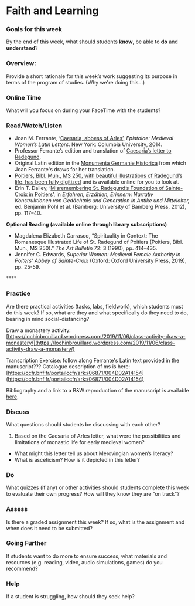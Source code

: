 # Faith and Learning

### Goals for this week

By the end of this week, what should students **know**, be able to **do** and **understand**?

### Overview:

Provide a short rationale for this week’s work suggesting its purpose in terms of the program of studies. \(Why we're doing this...\)

### **Online Time**

What will you focus on during your FaceTime with the students?

### Read/Watch/Listen

* Joan M. Ferrante, ‘[Caesaria, abbess of Arles’](https://epistolae.ctl.columbia.edu/woman/25209.html), _Epistolae: Medieval Women’s Latin Letters_. New York: Columbia University, 2014.
* Professor Ferrante’s edition and translation of [Caesaria’s letter to Radegund](https://epistolae.ctl.columbia.edu/letter/915.html).
* Original Latin edition in the [Monumenta Germanie Historica](https://www.dmgh.de/mgh_epp_3/index.htm#page/450/mode/1up) from which Joan Ferrante's draws for her translation. 
* [Poitiers, Bibl. Mun., MS 250, with beautiful illustrations of Radegund’s life, has been fully digitized](https://www.bm-poitiers.fr/Default/digital-viewer/c-1117076) and is available online for you to look at. 
* Erin T. Dailey, ‘[Misremembering St. Radegund’s Foundation of Sainte-Croix in Poitiers’](https://d-nb.info/1058948059/34), in _Erfahren, Erzählen, Erinnern: Narrativ Konstruktionen von Gedächtnis und Generation in Antike und Mittelalter,_ ed. Benjamin Pohl et al. \(Bamberg: University of Bamberg Press, 2012\), pp. 117–40.

**Optional Reading \(available online through library subscriptions\)**

* Magdalena Elizabeth Carrasco, “Spirituality in Context: The Romanesque Illustrated Life of St. Radegund of Poitiers \(Poitiers, Bibl. Mun., MS 250\).” _The Art Bulletin_ 72: 3 \(1990\), pp. 414–435. 
* Jennifer C. Edwards, _Superior Women: Medieval Female Authority in Poiters’ Abbey of Sainte-Croix_ \(Oxford: Oxford University Press, 2019\), pp. 25-59.

\*\*\*\*

### Practice

Are there practical activities \(tasks, labs, fieldwork\), which students must do this week? If so, what are they and what specifically do they need to do, bearing in mind social-distancing?

Draw a monastery activity: [https://lochinbrouillard.wordpress.com/2019/11/06/class-activity-draw-a-monastery/](https://lochinbrouillard.wordpress.com/2019/11/06/class-activity-draw-a-monastery/)

Transcription Exercise: follow along Ferrante's Latin text provided in the manuscript??? Catalogue description of ms is here: [https://ccfr.bnf.fr/portailccfr/ark:/06871/004D02A14154](https://ccfr.bnf.fr/portailccfr/ark:/06871/004D02A14154)

Bibliography and a link to a B&W reproduction of the manuscript is available [here](https://portail.mediatheque.grand-troyes.fr/iguana/www.main.cls?surl=search#RecordId=2.2094). 

### **Discuss**

What questions should students be discussing with each other?

1. Based on the Caesaria of Arles letter, what were the possibilities and limitations of monastic life for early medieval women?

* What might this letter tell us about Merovingian women’s literacy?
* What is asceticism? How is it depicted in this letter?

### **Do**

What quizzes \(if any\) or other activities should students complete this week to evaluate their own progress? How will they know they are “on track”?

### **Assess** 

Is there a graded assignment this week? If so, what is the assignment and when does it need to be submitted?

### Going Further

If students want to do more to ensure success, what materials and resources \(e.g. reading, video, audio simulations, games\) do you recommend?

### **Help**

 If a student is struggling, how should they seek help?

